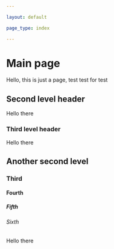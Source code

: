 ```yaml
---

layout: default

page_type: index

---
```


# Main page

Hello, this is just a page, test test for test

## Second level header

Hello there

### Third level header

Hello there

## Another second level

### Third

#### Fourth

##### Fifth

###### Sixth

Hello there
